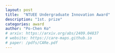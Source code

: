 ```yaml
---
layout: post
title:  "NTUEE Undergraduate Innovation Award"
description: "1st. prize"
categories: award
author: "Po-Chen Ko"
# arxiv: https://arxiv.org/abs/2409.04837
# website: https://care-maps.github.io
# paper: /pdfs/CARe.pdf
---
```


